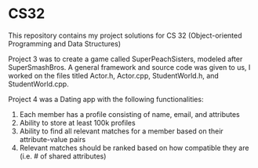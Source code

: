 # CS32
This repository contains my project solutions for CS 32 (Object-oriented Programming and Data Structures)

Project 3 was to create a game called SuperPeachSisters, modeled after SuperSmashBros. A general framework and source code was given to us, I worked on the files titled Actor.h, Actor.cpp, StudentWorld.h, and StudentWorld.cpp. 

Project 4 was a Dating app with the following functionalities:
  1. Each member has a profile consisting of name, email, and attributes
  2. Ability to store at least 100k profiles
  3. Ability to find all relevant matches for a member based on their attribute-value pairs
  4. Relevant matches should be ranked based on how compatible they are (i.e. # of shared attributes)
